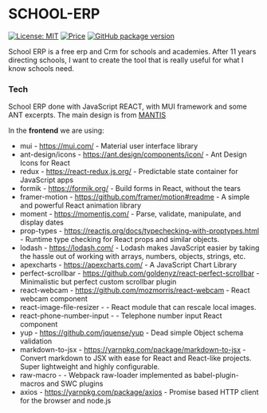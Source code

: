 # SCHOOL-ERP

[![License: MIT](https://img.shields.io/badge/License-MIT-yellow.svg)](https://opensource.org/licenses/MIT)
[![Price](https://img.shields.io/badge/price-FREE-0098f7.svg)](https://github.com/rserravi/school-erp/master/LICENSE)
[![GitHub package version](https://img.shields.io/github/package-json/v/rserravi/school-erp)](https://github.com/rserravi/school-erp)

School ERP is a free erp and Crm for schools and academies. 
After 11 years directing schools, I want to create the tool that is really useful for what I know schools need.

### Tech

School ERP done with JavaScript REACT, with MUI framework and some ANT excerpts.
The main design is from [MANTIS](https://mantisdashboard.io)

In the **frontend** we are using:

- mui - https://mui.com/ - Material user interface library
- ant-design/icons - https://ant.design/components/icon/ - Ant Design Icons for React 
- redux - https://react-redux.js.org/ - Predictable state container for JavaScript apps
- formik - https://formik.org/ - Build forms in React, without the tears
- framer-motion - https://github.com/framer/motion#readme - A simple and powerful React animation library
- moment - https://momentjs.com/ - Parse, validate, manipulate, and display dates
- prop-types - https://reactjs.org/docs/typechecking-with-proptypes.html - Runtime type checking for React props and similar objects.
- lodash - https://lodash.com/ - Lodash makes JavaScript easier by taking the hassle out of working with arrays, numbers, objects, strings, etc.
- apexcharts - https://apexcharts.com/ - A JavaScript Chart Library
- perfect-scrollbar - https://github.com/goldenyz/react-perfect-scrollbar - Minimalistic but perfect custom scrollbar plugin
- react-webcam - https://github.com/mozmorris/react-webcam - React webcam component
- react-image-file-resizer - - React module that can rescale local images.
- react-phone-number-input - - Telephone number input React component
- yup - https://github.com/jquense/yup - Dead simple Object schema validation
- markdown-to-jsx - https://yarnpkg.com/package/markdown-to-jsx - Convert markdown to JSX with ease for React and React-like projects. Super lightweight and highly configurable.
- raw-macro - - Webpack raw-loader implemented as babel-plugin-macros and SWC plugins
- axios - https://yarnpkg.com/package/axios - Promise based HTTP client for the browser and node.js